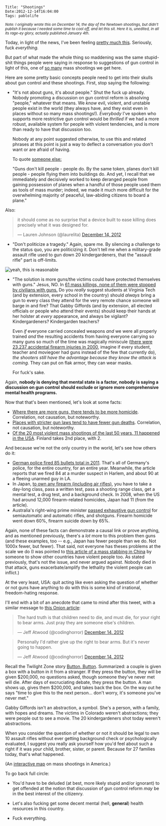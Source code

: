     Title: "Shootings"
    Date:2012-12-14T16:04:00
    Tags: pablolife

<em><small>Note: I originally wrote this on December 14, the day of the Newtown
shootings, but didn't publish it because I needed some time to cool off, and let
this sit. Here it is, unedited, in all its rage-ey glory, actually published
January 4th.</small></em>

Today, in light of the news, I've been feeling [pretty much this][13].
Seriously, fuck _everything._

But part of what made the whole thing so maddening was the same stupid-shit
things people were saying in response to suggestions of gun control in 
light of this, one of [so many][12] mass shootings we get here.

Here are some pretty basic concepts people need to get into their skulls about
gun control and these shootings. First, stop saying the following:

* "It's not about guns, it's about people." Shut the fuck up already. Nobody
  promoting a discussion on gun control reform is absolving "people," whatever
  that means. We _know_ evil, violent, and unstable people exist in the world 
  (they always have, and they exist even in places without so many mass 
  shootings!).  _Everybody_ I've spoken who supports more restrictive
  gun control would be _thrilled_ if we had a more robust, available system for
  people with violent tendencies, and is more than ready to have that
  discussion too. 

  Nobody at any point suggested otherwise, to use this and related phrases at 
  this point is just a way to deflect a conversation you don't want or are 
  afraid of having.

  To quote [someone else:][1]

    "Guns don't kill people - people do. By the same token, planes don't kill people -
    people flying them into buildings do. And yet, I recall that we immediately
    and decisively worked to keep deranged people from gaining possession of
    planes when a handful of those people used them as tools of mass murder;
    indeed, we made it much more difficult for the overwhelming majority of
    peaceful, law-abiding citizens to board a plane."

Also:

<blockquote class="twitter-tweet"><p>it should come as no surprise that a device
built to ease killing does precisely what it was designed for.</p>&mdash; Lauren
Johnson (@laurelita) <a
href="https://twitter.com/laurelita/status/279683092430585859"
data-datetime="2012-12-14T20:23:40+00:00">December 14, 2012</a></blockquote>
<script async src="//platform.twitter.com/widgets.js" charset="utf-8"></script>


* "Don't politicize a tragedy." Again, spare me. By silencing a challenge to the
  status quo, you are politicizing it. Don't tell me when a military-grade 
  assault rifle used to gun down 20 kindergardeners, that the "assault rifle"
  part is off-limits.

![yeah, this is reasonable](http://morepaul.com/images/assault-rifle.png "yeah, this is reasonable")

* "The solution is more guns/the victims could have protected themselves with
  guns." Jesus, NO. In [61 mass killings, none of them were stopped by civilians with guns.][2] 
  Do you _really_ suggest students at Virginia Tech (and by extension, every
  school in the country) should _always_ bring a gun to every class they attend
  for the very remote chance someone will barge in and fire? That Gabby Giffords
  (and by extension, all elected officials or people who attend their events) 
  should keep their hands at her holster at _every_ appearance, and always be 
  vigilant? Kindergardeners? Kindergarden teachers?

  Even _if_ everyone carried concealed weapons _and_ we were
  all properly trained _and_ the resulting accidents from having everyone
  carrying so many guns so much of the time was magically miniscule 
  ([there were 23,237 accidental firearm injuries in 2000][3], imagine if 
  every student, teacher and moviegoer had guns instead of the few that currently do), 
  _the shooters still have the advantage because they know the attack is coming._
  They can put on flak armor, they can wear masks.

  For fuck's sake.

Again, **nobody is denying that mental state is a factor, nobody is saying a
discussion on gun control should exclude or ignore more comprehensive mental
health programs.**

Now that that's been mentioned, let's look at some facts:

* [Where there are more guns, there tends to be more homicide][6]. Correlation,
  not causation, but noteworthy.
* [Places with stricter gun laws tend to have fewer gun deaths][7]. Correlation,
  not causation, but noteworthy.
* [Of the 20 most violent mass shootings of the last 50 years, 11 happened in the USA][8].
  Finland takes 2nd place, with 2.

And because we're not the only country in the world, let's see how others do it:

* [German police fired 85 bullets total in 2011][9]. That's all of Germany's
  police, for the entire country, for an entire year. Meanwhile, the article
  reports that we fired 84 at a murder suspect in Harlem, and about 90 at a 
  fleeing unarmed guy in LA.
* In Japan, [to own any firearm (including air rifles)][10], you have to take a
  day-long class, pass a written test, pass a shooting range class, get a mental
  test, a drug test, and a background check. In 2008, when the US had around
  12,000 firearm-related homicides, Japan had 11 (from the article).
* Australia's right-wing prime minister [passed exhaustive gun control][15] for
  semiautomatic and automatic rifles, and shotguns. Firearm homicide went down
  60%, firearm suicide down by 65%.

Again, none of these facts can demonstrate a causal link or prove anything, and
as mentioned previously, there's a _lot_ more to this problem then guns (and
these examples, too -- e.g., Japan has fewer people than we do. Not 1000x fewer,
but fewer). That said, not everyone has theses problems at the scale we do (I was pointed 
to [this article of a mass stabbing in China][14] by someone to show other 
countries have violent people too. As stated previously, that's not the issue, and
never argued against. Nobody died in that attack, guns exacerbate/amplify the 
lethality the violent people can inflict.)

At the very least, USA: quit acting like even asking the question of whether or
not guns have anything to do with this is some kind of irrational,
freedom-hating response.

I'll end with a bit of an anecdote that came to mind after this tweet, with a
similar message to [this Onion article][4]:

<blockquote class="twitter-tweet"><p>The hard truth is that children need to
die, and must die, for your right to bear arms. Just pray they are someone
else's children.</p>&mdash; Jeff Atwood (@codinghorror) <a
href="https://twitter.com/codinghorror/status/279689777668820995"
data-datetime="2012-12-14T20:50:14+00:00">December 14, 2012</a></blockquote>

<blockquote class="twitter-tweet"><p>Personally I'd rather give up the right to
bear arms. But it's never going to happen.</p>&mdash; Jeff Atwood
(@codinghorror) <a
href="https://twitter.com/codinghorror/status/279689920791072768"
data-datetime="2012-12-14T20:50:48+00:00">December 14, 2012</a></blockquote>

Recall the Twilight Zone story [Button, Button][5]. Summarized: a couple is
given a box with a button in it from a stranger. If they press the button, they
will be given $200,000, no questions asked, though someone they've never met
will die. After days of excruciating debate, they press the button. A man shows
up, gives them $200,000, and takes back the box. On the way out he says "time to
give this to the next person... don't worry, it's someone you've never met."

Gabby Giffords isn't an abstraction, a symbol. She's a person, with a family,
with hopes and dreams. The victims in Colorado weren't abstractions; they were
people out to see a movie. The 20 kindergardeners shot today weren't 
abstractions.

When you consider the question of whether or not it should be legal to own 10
assault rifles without ever getting background check or psychologically
evaluated, I suggest you really ask yourself how you'd feel about such a right 
if it was *your* child, brother, sister, or parent. Because for 27 families
today, that's what happened.

(An [interactive map][11] on mass shootings in America.)

To go back full circle: 

* You'd have to be deluded (at best, more likely stupid and/or ignorant) to get 
  offended at the notion that discussion of gun control reform _may_ be in the 
  best interest of the citizenry.
* Let's also fucking get some decent mental (hell, **general**) health resources 
  in this country. 
* Fuck everything.


   [1]: http://andrewsullivan.thedailybeast.com/2012/12/the-horror-in-newtown-reader-reax.html
   [2]: http://www.motherjones.com/politics/2012/09/mass-shootings-investigation
   [3]: http://webappa.cdc.gov/sasweb/ncipc/nfirates2000.html
   [4]: http://www.theonion.com/articles/right-to-own-handheld-device-that-shoots-deadly-me,30742/
   [5]: http://en.wikipedia.org/wiki/Button,_Button_(The_Twilight_Zone)
   [6]: http://www.hsph.harvard.edu/research/hicrc/firearms-research/guns-and-death/index.html
   [7]: http://www.theatlantic.com/national/archive/2011/01/the-geography-of-gun-deaths/69354/
   [8]: http://newsfeed.time.com/2012/07/20/the-worst-mass-shootings-of-the-past-50-years/
   [9]: http://worldnews.nbcnews.com/_news/2012/05/11/11662345-german-police-fired-just-85-bullets-total-in-2011?lite
   [10]: http://www.theatlantic.com/international/archive/2012/07/a-land-without-guns-how-japan-has-virtually-eliminated-shooting-deaths/260189/
   [11]: http://www.motherjones.com/politics/2012/07/mass-shootings-map?page=2
   [12]: http://thinkprogress.org/justice/2012/12/14/1337221/a-timeline-of-mass-shootings-in-the-us-since-columbine/
   [13]: http://www.theonion.com/articles/fuck-everything-nation-reports,30743/?ref=auto
   [14]: http://www.indianexpress.com/news/chinese-man-goes-on-stabbing-spree-at-a-school-22-kids-hurt/1045394/
   [15]: http://www.washingtonpost.com/blogs/wonkblog/wp/2012/08/02/did-gun-control-work-in-australia/
